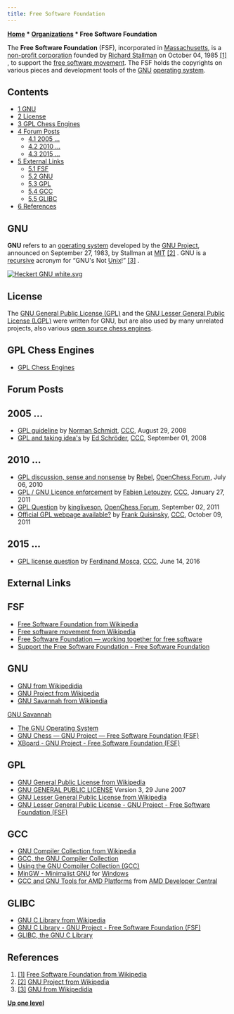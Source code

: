 ```yaml
---
title: Free Software Foundation
---
```

**[Home](Home "Home") * [Organizations](Organizations "Organizations") * Free Software Foundation**

The **Free Software Foundation** (FSF), incorporated in [Massachusetts](https://en.wikipedia.org/wiki/Massachusetts), is a [non-profit corporation](https://en.wikipedia.org/wiki/Non-profit_corporation) founded by [Richard Stallman](https://en.wikipedia.org/wiki/Richard_Stallman) on October 04, 1985 <a id="cite-note-1" href="#cite-ref-1">[1]</a> , to support the [free software movement](https://en.wikipedia.org/wiki/Free_software_movement). The FSF holds the copyrights on various pieces and development tools of the [GNU](https://en.wikipedia.org/wiki/GNU) [operating system](https://en.wikipedia.org/wiki/Operating_system).

## Contents

- [1 GNU](#gnu)
- [2 License](#license)
- [3 GPL Chess Engines](#gpl-chess-engines)
- [4 Forum Posts](#forum-posts)
  - [4.1 2005 ...](#2005-...)
  - [4.2 2010 ...](#2010-...)
  - [4.3 2015 ...](#2015-...)
- [5 External Links](#external-links)
  - [5.1 FSF](#fsf)
  - [5.2 GNU](#gnu-2)
  - [5.3 GPL](#gpl)
  - [5.4 GCC](#gcc)
  - [5.5 GLIBC](#glibc)
- [6 References](#references)

## GNU

**GNU** refers to an [operating system](https://en.wikipedia.org/wiki/Operating_system) developed by the [GNU Project](https://en.wikipedia.org/wiki/GNU_Project), announced on September 27, 1983, by Stallman at [MIT](Massachusetts_Institute_of_Technology "Massachusetts Institute of Technology") <a id="cite-note-2" href="#cite-ref-2">[2]</a> . GNU is a [recursive](Recursion "Recursion") acronym for “GNU's Not [Unix](Unix "Unix")!” <a id="cite-note-3" href="#cite-ref-3">[3]</a> .

[![Heckert GNU white.svg](https://upload.wikimedia.org/wikipedia/commons/thumb/2/22/Heckert_GNU_white.svg/240px-Heckert_GNU_white.svg.png)](http://www.gnu.org/)

## License

The [GNU General Public License (GPL)](https://en.wikipedia.org/wiki/GNU_General_Public_License) and the [GNU Lesser General Public License (LGPL)](https://en.wikipedia.org/wiki/GNU_Lesser_General_Public_License) were written for GNU, but are also used by many unrelated projects, also various [open source chess engines](Category:Open_Source "Category:Open Source").

## GPL Chess Engines

- [GPL Chess Engines](Category:GPL "Category:GPL")

## Forum Posts

## 2005 ...

- [GPL guideline](http://www.talkchess.com/forum/viewtopic.php?t=23369) by [Norman Schmidt](Norman_Schmidt "Norman Schmidt"), [CCC](CCC "CCC"), August 29, 2008
- [GPL and taking idea's](http://www.talkchess.com/forum/viewtopic.php?t=23433) by [Ed Schröder](Ed_Schroder "Ed Schroder"), [CCC](CCC "CCC"), September 01, 2008

## 2010 ...

- [GPL discussion, sense and nonsense](http://www.open-chess.org/viewtopic.php?f=3&t=385) by [Rebel](Ed_Schroder "Ed Schroder"), [OpenChess Forum](Computer_Chess_Forums "Computer Chess Forums"), July 06, 2010
- [GPL / GNU Licence enforcement](http://www.talkchess.com/forum/viewtopic.php?t=37823) by [Fabien Letouzey](Fabien_Letouzey "Fabien Letouzey"), [CCC](CCC "CCC"), January 27, 2011
- [GPL Question](http://www.open-chess.org/viewtopic.php?f=5&t=1587) by [kingliveson](Franklin_Titus "Franklin Titus"), [OpenChess Forum](Computer_Chess_Forums "Computer Chess Forums"), September 02, 2011
- [Official GPL webpage available?](http://www.talkchess.com/forum/viewtopic.php?t=40685) by [Frank Quisinsky](Frank_Quisinsky "Frank Quisinsky"), [CCC](CCC "CCC"), October 09, 2011

## 2015 ...

- [GPL license question](http://www.talkchess.com/forum/viewtopic.php?t=60480) by [Ferdinand Mosca](Ferdinand_Mosca "Ferdinand Mosca"), [CCC](CCC "CCC"), June 14, 2016

## External Links

## FSF

- [Free Software Foundation from Wikipedia](https://en.wikipedia.org/wiki/Free_Software_Foundation)
- [Free software movement from Wikipedia](https://en.wikipedia.org/wiki/Free_software_movement)
- [Free Software Foundation — working together for free software](http://www.fsf.org/)
- [Support the Free Software Foundation - Free Software Foundation](https://my.fsf.org/associate/support_freedom?referrer=4052)

## GNU

- [GNU from Wikipedidia](https://en.wikipedia.org/wiki/GNU)
- [GNU Project from Wikipedia](https://en.wikipedia.org/wiki/GNU_Project)
- [GNU Savannah from Wikipedia](https://en.wikipedia.org/wiki/GNU_Savannah)

[GNU Savannah](http://savannah.gnu.org/)

- [The GNU Operating System](http://www.gnu.org/)
- [GNU Chess — GNU Project — Free Software Foundation (FSF)](http://www.gnu.org/software/chess/chess.html)
- [XBoard - GNU Project - Free Software Foundation (FSF)](http://www.gnu.org/software/xboard/)

## GPL

- [GNU General Public License from Wikipedia](https://en.wikipedia.org/wiki/GNU_General_Public_License)
- [GNU GENERAL PUBLIC LICENSE](http://www.gnu.org/licenses/gpl-3.0.txt) Version 3, 29 June 2007
- [GNU Lesser General Public License from Wikipedia](https://en.wikipedia.org/wiki/GNU_Lesser_General_Public_License)
- [GNU Lesser General Public License - GNU Project - Free Software Foundation (FSF)](http://www.gnu.org/copyleft/lesser.html)

## GCC

- [GNU Compiler Collection from Wikipedia](https://en.wikipedia.org/wiki/GNU_Compiler_Collection)
- [GCC, the GNU Compiler Collection](http://gcc.gnu.org/)
- [Using the GNU Compiler Collection (GCC)](http://gcc.gnu.org/onlinedocs/gcc-4.4.5/gcc/index.html)
- [MinGW - Minimalist GNU](http://www.mingw.org/) for [Windows](Windows "Windows")
- [GCC and GNU Tools for AMD Platforms](http://developer.amd.com/cpu/gnu/Pages/default.aspx) from [AMD Developer Central](http://developer.amd.com/pages/default.aspx)

## GLIBC

- [GNU C Library from Wikipedia](https://en.wikipedia.org/wiki/GNU_C_library)
- [GNU C Library - GNU Project - Free Software Foundation (FSF)](http://www.gnu.org/software/libc/)
- [GLIBC, the GNU C Library](http://sources.redhat.com/glibc/)

## References

1. <a id="cite-ref-1" href="#cite-note-1">[1]</a> [Free Software Foundation from Wikipedia](https://en.wikipedia.org/wiki/Free_Software_Foundation)
1. <a id="cite-ref-2" href="#cite-note-2">[2]</a> [GNU Project from Wikipedia](https://en.wikipedia.org/wiki/GNU_Project)
1. <a id="cite-ref-3" href="#cite-note-3">[3]</a> [GNU from Wikipedidia](https://en.wikipedia.org/wiki/GNU)

**[Up one level](Organizations "Organizations")**

